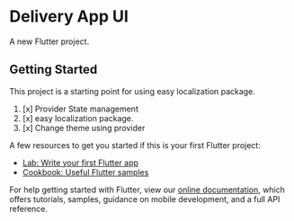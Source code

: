# Delivery App UI

A new Flutter project.

## Getting Started

This project is a starting point for using easy localization package.

1. [x] Provider State management
2. [x] easy localization package.
3. [x] Change theme using provider


A few resources to get you started if this is your first Flutter project:

- [Lab: Write your first Flutter app](https://flutter.dev/docs/get-started/codelab)
- [Cookbook: Useful Flutter samples](https://flutter.dev/docs/cookbook)

For help getting started with Flutter, view our
[online documentation](https://flutter.dev/docs), which offers tutorials,
samples, guidance on mobile development, and a full API reference.
